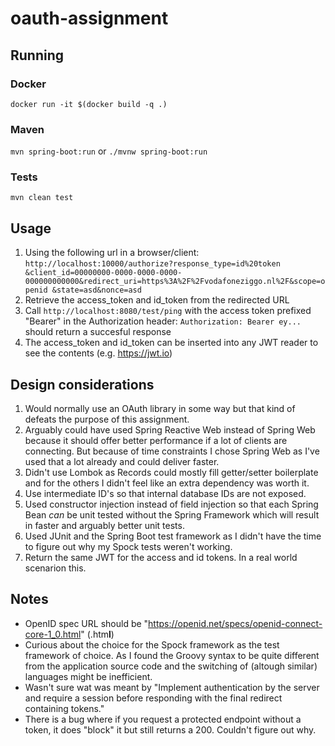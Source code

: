# oauth-assignment

## Running

### Docker
`docker run -it $(docker build -q .)`

### Maven
`mvn spring-boot:run` or `./mvnw spring-boot:run`

### Tests
`mvn clean test`

## Usage
1. Using the following url in a browser/client: `http://localhost:10000/authorize?response_type=id%20token
&client_id=00000000-0000-0000-0000-000000000000&redirect_uri=https%3A%2F%2Fvodafoneziggo.nl%2F&scope=openid
&state=asd&nonce=asd`
2. Retrieve the access_token and id_token from the redirected URL
3. Call `http://localhost:8080/test/ping` with the access token prefixed "Bearer" in the Authorization header:
`Authorization: Bearer ey...` should return a succesful response
4. The access_token and id_token can be inserted into any JWT reader to see the contents (e.g. https://jwt.io)

## Design considerations
1. Would normally use an OAuth library in some way but that kind of defeats the purpose of this assignment. 
2. Arguably could have used Spring Reactive Web instead of Spring Web because it should offer better performance
if a lot of clients are connecting. But because of time constraints I chose Spring Web as I've used that a lot already 
and could deliver faster.
3. Didn't use Lombok as Records could mostly fill getter/setter boilerplate and for the others I didn't feel like an 
extra dependency was worth it.
4. Use intermediate ID's so that internal database IDs are not exposed.
5. Used constructor injection instead of field injection so that each Spring Bean _can_ be unit tested without the 
Spring Framework which will result in faster and arguably better unit tests.
6. Used JUnit and the Spring Boot test framework as I didn't have the time to figure out why my Spock tests weren't 
working.
7. Return the same JWT for the access and id tokens. In a real world scenarion this.

## Notes
- OpenID spec URL should be "https://openid.net/specs/openid-connect-core-1_0.html" (.htm**l**)
- Curious about the choice for the Spock framework as the test framework of choice. As I found the Groovy syntax
to be quite different from the application source code and the switching of (altough similar) languages might be 
inefficient.
- Wasn't sure wat was meant by "Implement authentication by the server and require a session before responding with 
the final redirect containing tokens."
- There is a bug where if you request a protected endpoint without a token, it does "block" it but still returns a 200. 
Couldn't figure out why. 